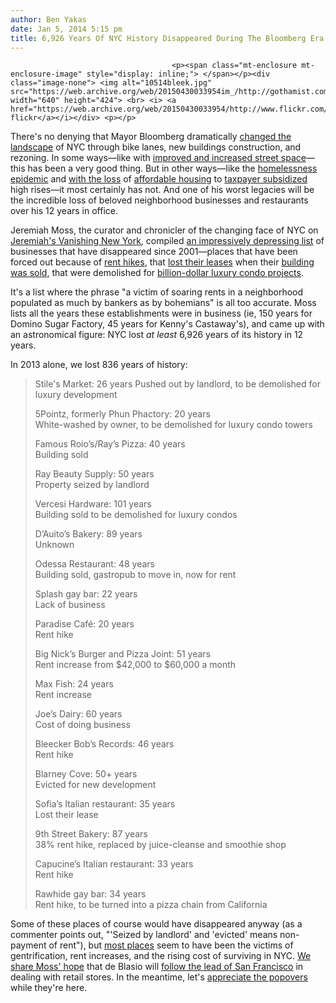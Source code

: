 ```yaml
---
author: Ben Yakas
date: Jan 5, 2014 5:15 pm
title: 6,926 Years Of NYC History Disappeared During The Bloomberg Era (Approximately)
---
```


	
										<p><span class="mt-enclosure mt-enclosure-image" style="display: inline;"> </span></p><div class="image-none"> <img alt="10514bleek.jpg" src="https://web.archive.org/web/20150430033954im_/http://gothamist.com/attachments/byakas/10514bleek.jpg" width="640" height="424"> <br> <i> <a href="https://web.archive.org/web/20150430033954/http://www.flickr.com/photos/alachance/437803894/">lachance&apos;s flickr</a></i></div> <p></p>

<p>There&apos;s no denying that Mayor Bloomberg dramatically <a href="https://web.archive.org/web/20150430033954/http://gothamist.com/2013/08/17/ny_times_gives_interactive_tour_sho.php">changed the landscape</a> of NYC through bike lanes, new buildings construction, and rezoning. In some ways&#x2014;like with <a href="https://web.archive.org/web/20150430033954/http://gothamist.com/2014/01/04/video_see_how_nyc_streets_have_tran.php">improved and increased street space</a>&#x2014;this has been a very good thing. But in other ways&#x2014;like the <a href="https://web.archive.org/web/20150430033954/http://www.gothamist.com/tags/homelessness">homelessness epidemic</a> and <a href="https://web.archive.org/web/20150430033954/http://gothamist.com/2013/10/19/bloomberg_thinks_homelessness_is_go.php">with the loss</a> of <a href="https://web.archive.org/web/20150430033954/http://gothamist.com/tags/affordablehousing">affordable housing</a> to <a href="https://web.archive.org/web/20150430033954/http://www.bloomberg.com/news/2013-12-06/nyc-business-tax-breaks-face-skepticism-from-de-blasio.html">taxpayer subsidized</a> high rises&#x2014;it most certainly has not. And one of his worst legacies will be the incredible loss of beloved neighborhood businesses and restaurants over his 12 years in office. </p>

<p>Jeremiah Moss, the curator and chronicler of the changing face of NYC on <a href="https://web.archive.org/web/20150430033954/http://vanishingnewyork.blogspot.com/">Jeremiah&apos;s Vanishing New York</a>, compiled <a href="https://web.archive.org/web/20150430033954/http://vanishingnewyork.blogspot.com/2013/12/master-list-2001-2013.html">an impressively depressing list</a> of businesses that have disappeared since 2001&#x2014;places that have been forced out because of <a href="https://web.archive.org/web/20150430033954/http://gothamist.com/tags/renthike">rent hikes</a>, that <a href="https://web.archive.org/web/20150430033954/http://gothamist.com/2013/08/27/odessa_closing_in_the_east_village.php">lost their leases</a> when their <a href="https://web.archive.org/web/20150430033954/http://gothamist.com/2012/05/22/prime_burger_closing.php">building was sold</a>, that were demolished for <a href="https://web.archive.org/web/20150430033954/http://gothamist.com/tags/stvincents">billion-dollar luxury condo projects</a>. </p>

<p>It&apos;s a list where the phrase &quot;a victim of soaring rents in a neighborhood populated as much by bankers as by bohemians&quot; is all too accurate. Moss lists all the years these establishments were in business (ie, 150 years for Domino Sugar Factory, 45 years for Kenny&apos;s Castaway&apos;s), and came up with an astronomical figure: NYC lost <em>at least</em> 6,926 years of its history in 12 years. </p>

<p>In 2013 alone, we lost 836 years of history:</p>

<blockquote>Stile&apos;s Market: 26 years
Pushed out by landlord, to be demolished for luxury development

<p>5Pointz, formerly Phun Phactory: 20 years<br>
White-washed by owner, to be demolished for luxury condo towers</p>

<p>Famous Roio&#x2019;s/Ray&#x2019;s Pizza: 40 years<br>
Building sold </p>

<p>Ray Beauty Supply: 50 years<br>
Property seized by landlord</p>

<p>Vercesi Hardware: 101 years<br>
Building sold to be demolished for luxury condos</p>

<p>D&#x2019;Auito&#x2019;s Bakery: 89 years<br>
Unknown</p>

<p>Odessa Restaurant: 48 years<br>
Building sold, gastropub to move in, now for rent</p>

<p>Splash gay bar: 22 years<br>
Lack of business</p>

<p>Paradise Caf&#xE9;: 20 years<br>
Rent hike</p>

<p>Big Nick&#x2019;s Burger and Pizza Joint: 51 years<br>
Rent increase from $42,000 to $60,000 a month</p>

<p>Max Fish: 24 years<br>
Rent increase</p>

<p>Joe&#x2019;s Dairy: 60 years<br>
Cost of doing business</p>

<p>Bleecker Bob&#x2019;s Records: 46 years<br>
Rent hike</p>

<p>Blarney Cove: 50+ years<br>
Evicted for new development</p>

<p>Sofia&#x2019;s Italian restaurant: 35 years<br>
Lost their lease</p>

<p>9th Street Bakery: 87 years<br>
38% rent hike, replaced by juice-cleanse and smoothie shop</p>

<p>Capucine&#x2019;s Italian restaurant: 33 years<br>
Rent hike</p>

<p>Rawhide gay bar: 34 years<br>
Rent hike, to be turned into a pizza chain from California</p></blockquote><p></p>

<p>Some of these places of course would have disappeared anyway (as a commenter points out, &quot;&apos;Seized by landlord&apos; and &apos;evicted&apos; means non-payment of rent&quot;), but <a href="https://web.archive.org/web/20150430033954/http://vanishingnewyork.blogspot.com/2013/12/master-list-2001-2013.html">most places</a> seem to have been the victims of gentrification, rent increases, and the rising cost of surviving in NYC. <a href="https://web.archive.org/web/20150430033954/http://vanishingnewyork.blogspot.com/2013/11/advice-for-mayor-bill.html">We share Moss&apos; hope</a> that de Blasio will <a href="https://web.archive.org/web/20150430033954/http://www.ilsr.org/san-francisco-dealing-chains/">follow the lead of San Francisco</a> in dealing with retail stores. In the meantime, let&apos;s <a href="https://web.archive.org/web/20150430033954/http://gothamist.com/2014/01/04/sunday_is_last_call_for_uws_popover.php">appreciate the popovers</a> while they&apos;re here.</p>					
										
									
				